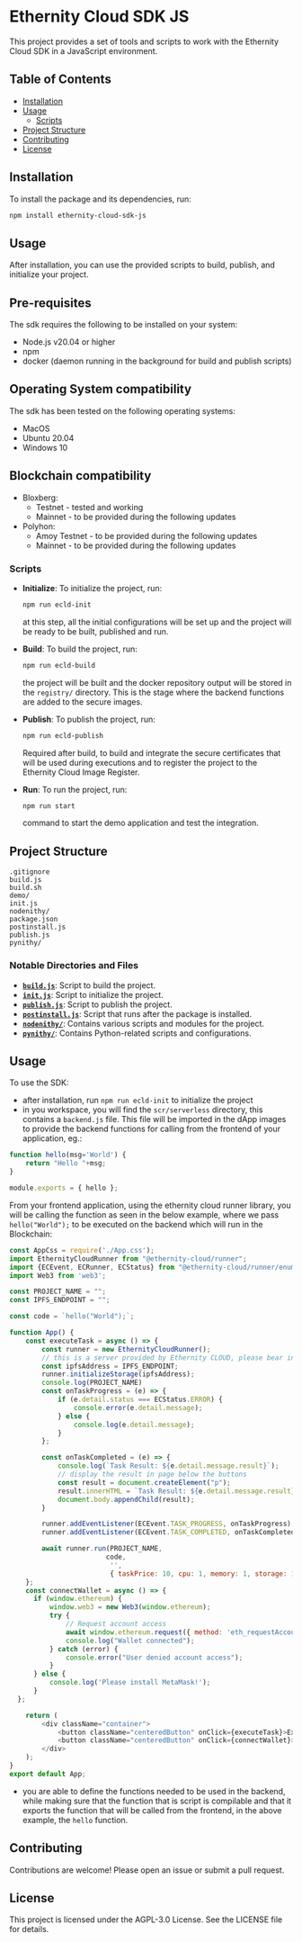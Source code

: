 
# Ethernity Cloud SDK JS

This project provides a set of tools and scripts to work with the Ethernity Cloud SDK in a JavaScript environment.

## Table of Contents

- [Installation](#installation)
- [Usage](#usage)
  - [Scripts](#scripts)
- [Project Structure](#project-structure)
- [Contributing](#contributing)
- [License](#license)

## Installation

To install the package and its dependencies, run:

```sh
npm install ethernity-cloud-sdk-js
```

## Usage

After installation, you can use the provided scripts to build, publish, and initialize your project.

## Pre-requisites
The sdk requires the following to be installed on your system:
- Node.js v20.04 or higher
- npm
- docker (daemon running in the background for build and publish scripts)


## Operating System compatibility
The sdk has been tested on the following operating systems:
- MacOS
- Ubuntu 20.04
- Windows 10

## Blockchain compatibility
- Bloxberg:
    - Testnet - tested and working
    - Mainnet - to be provided during the following updates
- Polyhon:
    - Amoy Testnet - to be provided during the following updates
    - Mainnet - to be provided during the following updates

### Scripts

- **Initialize**: To initialize the project, run:
  ```sh
  npm run ecld-init
  ```
  at this step, all the initial configurations will be set up and the project will be ready to be built, published and run.

- **Build**: To build the project, run:
  ```sh
  npm run ecld-build
  ```
    the project will be built and the docker repository output will be stored in the `registry/` directory. This is the stage where the backend functions are added to the secure images.

- **Publish**: To publish the project, run:
  ```sh
  npm run ecld-publish
  ```
  Required after build, to build and integrate the secure certificates that will be used during executions and to register the project to the Ethernity Cloud Image Register.

- **Run**: To run the project, run:
  ```sh
  npm run start
  ```
  command to start the demo application and test the integration.

## Project Structure

```
.gitignore
build.js
build.sh
demo/
init.js
nodenithy/
package.json
postinstall.js
publish.js
pynithy/
```

### Notable Directories and Files

- **[`build.js`](command:_github.copilot.openRelativePath?%5B%7B%22scheme%22%3A%22file%22%2C%22authority%22%3A%22%22%2C%22path%22%3A%22%2FUsers%2Fbullet%2Fethernity%2Fethernity-cloud-sdk-js%2Fbuild.js%22%2C%22query%22%3A%22%22%2C%22fragment%22%3A%22%22%7D%5D "/Users/bullet/ethernity/ethernity-cloud-sdk-js/build.js")**: Script to build the project.
- **[`init.js`](command:_github.copilot.openRelativePath?%5B%7B%22scheme%22%3A%22file%22%2C%22authority%22%3A%22%22%2C%22path%22%3A%22%2FUsers%2Fbullet%2Fethernity%2Fethernity-cloud-sdk-js%2Finit.js%22%2C%22query%22%3A%22%22%2C%22fragment%22%3A%22%22%7D%5D "/Users/bullet/ethernity/ethernity-cloud-sdk-js/init.js")**: Script to initialize the project.
- **[`publish.js`](command:_github.copilot.openRelativePath?%5B%7B%22scheme%22%3A%22file%22%2C%22authority%22%3A%22%22%2C%22path%22%3A%22%2FUsers%2Fbullet%2Fethernity%2Fethernity-cloud-sdk-js%2Fpublish.js%22%2C%22query%22%3A%22%22%2C%22fragment%22%3A%22%22%7D%5D "/Users/bullet/ethernity/ethernity-cloud-sdk-js/publish.js")**: Script to publish the project.
- **[`postinstall.js`](command:_github.copilot.openRelativePath?%5B%7B%22scheme%22%3A%22file%22%2C%22authority%22%3A%22%22%2C%22path%22%3A%22%2FUsers%2Fbullet%2Fethernity%2Fethernity-cloud-sdk-js%2Fpostinstall.js%22%2C%22query%22%3A%22%22%2C%22fragment%22%3A%22%22%7D%5D "/Users/bullet/ethernity/ethernity-cloud-sdk-js/postinstall.js")**: Script that runs after the package is installed.
- **[`nodenithy/`](command:_github.copilot.openRelativePath?%5B%7B%22scheme%22%3A%22file%22%2C%22authority%22%3A%22%22%2C%22path%22%3A%22%2FUsers%2Fbullet%2Fethernity%2Fethernity-cloud-sdk-js%2Fnodenithy%2F%22%2C%22query%22%3A%22%22%2C%22fragment%22%3A%22%22%7D%5D "/Users/bullet/ethernity/ethernity-cloud-sdk-js/nodenithy/")**: Contains various scripts and modules for the project.
- **[`pynithy/`](command:_github.copilot.openRelativePath?%5B%7B%22scheme%22%3A%22file%22%2C%22authority%22%3A%22%22%2C%22path%22%3A%22%2FUsers%2Fbullet%2Fethernity%2Fethernity-cloud-sdk-js%2Fpynithy%2F%22%2C%22query%22%3A%22%22%2C%22fragment%22%3A%22%22%7D%5D "/Users/bullet/ethernity/ethernity-cloud-sdk-js/pynithy/")**: Contains Python-related scripts and configurations.

## Usage

To use the SDK:
- after installation, run `npm run ecld-init` to initialize the project
- in you workspace, you will find the `scr/serverless` directory, this contains a `backend.js` file. This file will be imported in the dApp images to provide the backend functions for calling from the frontend of your application, eg.:
```js
function hello(msg='World') {
    return "Hello "+msg;
}

module.exports = { hello };
```
From your frontend application, using the ethernity cloud runner library, you will be calling the function as seen in the below example, where we pass `hello("World");` to be executed on the backend which will run in the Blockchain:
```js
const AppCss = require('./App.css');
import EthernityCloudRunner from "@ethernity-cloud/runner";
import {ECEvent, ECRunner, ECStatus} from "@ethernity-cloud/runner/enums";
import Web3 from 'web3';

const PROJECT_NAME = "";
const IPFS_ENDPOINT = "";

const code = `hello("World");`;

function App() {
    const executeTask = async () => {
        const runner = new EthernityCloudRunner();
        // this is a server provided by Ethernity CLOUD, please bear in mind that you can use your own Decentralized Storage server
        const ipfsAddress = IPFS_ENDPOINT;
        runner.initializeStorage(ipfsAddress);
        console.log(PROJECT_NAME)
        const onTaskProgress = (e) => {
            if (e.detail.status === ECStatus.ERROR) {
                console.error(e.detail.message);
            } else {
                console.log(e.detail.message);
            }
        };

        const onTaskCompleted = (e) => {
            console.log(`Task Result: ${e.detail.message.result}`);
            // display the result in page below the buttons
            const result = document.createElement("p");
            result.innerHTML = `Task Result: ${e.detail.message.result}`;
            document.body.appendChild(result);
        }

        runner.addEventListener(ECEvent.TASK_PROGRESS, onTaskProgress);
        runner.addEventListener(ECEvent.TASK_COMPLETED, onTaskCompleted);

        await runner.run(PROJECT_NAME,
                        code,
                         '',
                         { taskPrice: 10, cpu: 1, memory: 1, storage: 10, bandwidth: 1, duration: 1, validators: 1 });
    };
    const connectWallet = async () => {
      if (window.ethereum) {
          window.web3 = new Web3(window.ethereum);
          try {
              // Request account access
              await window.ethereum.request({ method: 'eth_requestAccounts' });
              console.log("Wallet connected");
          } catch (error) {
              console.error("User denied account access");
          }
      } else {
          console.log('Please install MetaMask!');
      }
  };

    return (
        <div className="container">
            <button className="centeredButton" onClick={executeTask}>Execute Task</button>
            <button className="centeredButton" onClick={connectWallet}>Connect Wallet</button>
        </div>
    );
}
export default App;
```
- you are able to define the functions needed to be used in the backend, while making sure that the function that is script is compilable and that it exports the function that will be called from the frontend, in the above example, the `hello` function.

## Contributing

Contributions are welcome! Please open an issue or submit a pull request.

## License

This project is licensed under the AGPL-3.0 License. See the LICENSE file for details.
